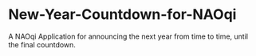 # New-Year-Countdown-for-NAOqi
A NAOqi Application for announcing the next year from time to time, until the final countdown.
